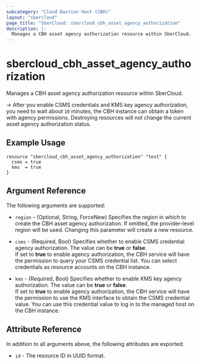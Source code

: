 ```yaml
---
subcategory: "Cloud Bastion Host (CBH)"
layout: "sbercloud"
page_title: "SberCloud: sbercloud_cbh_asset_agency_authorization"
description: |-
  Manages a CBH asset agency authorization resource within SberCloud.
---
```


# sbercloud_cbh_asset_agency_authorization

Manages a CBH asset agency authorization resource within SberCloud.

-> After you enable CSMS credentials and KMS key agency authorization, you need to wait about `10` minutes, the CBH
instance can obtain a token with agency permissions. Destroying resources will not change the current asset
agency authorization status.

## Example Usage

```hcl
resource "sbercloud_cbh_asset_agency_authorization" "test" {
  csms = true
  kms  = true
} 
```

## Argument Reference

The following arguments are supported:

* `region` - (Optional, String, ForceNew) Specifies the region in which to create the CBH asset agency authorization.
  If omitted, the provider-level region will be used. Changing this parameter will create a new resource.

* `csms` - (Required, Bool) Specifies whether to enable CSMS credential agency authorization. The value can be **true**
  or **false**.  
  If set to **true** to enable agency authorization, the CBH service will have the permission to query your CSMS
  credential list. You can select credentials as resource accounts on the CBH instance.

* `kms` - (Required, Bool) Specifies whether to enable KMS key agency authorization. The value can be **true** or
  **false**.  
  If set to **true** to enable agency authorization, the CBH service will have the permission to use the KMS interface
  to obtain the CSMS credential value. You can use this credential value to log in to the managed host on the CBH
  instance.

## Attribute Reference

In addition to all arguments above, the following attributes are exported:

* `id` - The resource ID in UUID format.

